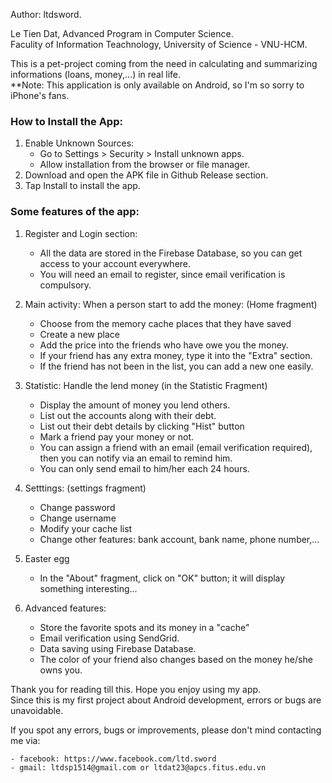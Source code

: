 Author: ltdsword.

Le Tien Dat, Advanced Program in Computer Science. <br/> 
Faculity of Information Teachnology, University of Science - VNU-HCM.

This is a pet-project coming from the need in calculating and summarizing informations (loans, money,...) in real life. <br/>
**Note: This application is only available on Android, so I'm so sorry to iPhone's fans.

### How to Install the App:

1. Enable Unknown Sources:
    - Go to Settings > Security > Install unknown apps.
    - Allow installation from the browser or file manager.
2. Download and open the APK file in Github Release section.
3. Tap Install to install the app.

### Some features of the app:

1. Register and Login section:
    - All the data are stored in the Firebase Database, so you can get access to your account everywhere.
    - You will need an email to register, since email verification is compulsory.

2. Main activity: When a person start to add the money: (Home fragment)
	- Choose from the memory cache places that they have saved
	- Create a new place
	- Add the price into the friends who have owe you the money.
    - If your friend has any extra money, type it into the "Extra" section.
	- If the friend has not been in the list, you can add a new one easily.

3. Statistic: Handle the lend money (in the Statistic Fragment)
	- Display the amount of money you lend others.
	- List out the accounts along with their debt.
    - List out their debt details by clicking "Hist" button
    - Mark a friend pay your money or not.
    - You can assign a friend with an email (email verification required), then you can notify via an email to remind him.
    - You can only send email to him/her each 24 hours.

4. Setttings: (settings fragment)
	- Change password
	- Change username
    - Modify your cache list
	- Change other features: bank account, bank name, phone number,...
	
5. Easter egg
	- In the "About" fragment, click on "OK" button; it will display something interesting...
	
6. Advanced features:
	- Store the favorite spots and its money in a "cache"
    - Email verification using SendGrid.
    - Data saving using Firebase Database.
    - The color of your friend also changes based on the money he/she owns you.

Thank you for reading till this. Hope you enjoy using my app. <br/>
Since this is my first project about Android development, errors or bugs are unavoidable.

If you spot any errors, bugs or improvements, please don't mind contacting me via:

    - facebook: https://www.facebook.com/ltd.sword
    - gmail: ltdsp1514@gmail.com or ltdat23@apcs.fitus.edu.vn

